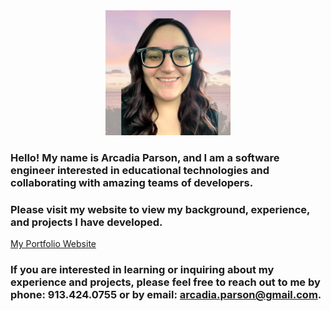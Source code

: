 <div align="center">
<kbd>
<img src="assets/images/profile-image.png" width="200" height="200">
</kbd>
</div>

### Hello! My name is Arcadia Parson, and I am a software engineer interested in educational technologies and collaborating with amazing teams of developers. 

### Please visit my website to view my background, experience, and projects I have developed. 

[My Portfolio Website](https://aeparson.github.io)

### If you are interested in learning or inquiring about my experience and projects, please feel free to reach out to me by phone: 913.424.0755 or by email: arcadia.parson@gmail.com. 
